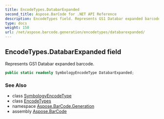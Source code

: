 ```yaml
---
title: EncodeTypes.DatabarExpanded
second_title: Aspose.BarCode for .NET API Reference
description: EncodeTypes field. Represents GS1 Databar expanded barcode
type: docs
weight: 150
url: /net/aspose.barcode.generation/encodetypes/databarexpanded/
---
```

## EncodeTypes.DatabarExpanded field

Represents GS1 Databar expanded barcode.

```csharp
public static readonly SymbologyEncodeType DatabarExpanded;
```

### See Also

* class [SymbologyEncodeType](../../symbologyencodetype/)
* class [EncodeTypes](../)
* namespace [Aspose.BarCode.Generation](../../encodetypes/)
* assembly [Aspose.BarCode](../../../)


